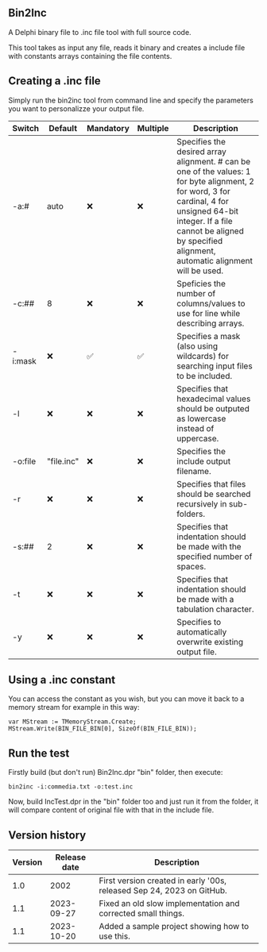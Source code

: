 ## Bin2Inc
A Delphi binary file to .inc file tool with full source code.

This tool takes as input any file, reads it binary and creates a include file with constants arrays containing the file contents.

## Creating a .inc file
Simply run the bin2inc tool from command line and specify the parameters you want to personalizze your output file.

| Switch | Default | Mandatory | Multiple | Description |
|--------|---------|-----------|----------|-------------|
| -a:# | auto | :x: | :x: | Specifies the desired array alignment. # can be one of the values: 1 for byte alignment, 2 for word, 3 for cardinal, 4 for unsigned 64-bit integer. If a file cannot be aligned by specified alignment, automatic alignment will be used. |
| -c:## | 8 | :x: | :x: | Speficies the number of columns/values to use for line while describing arrays. |
| -i:mask | :x: | :white_check_mark: | :white_check_mark: | Specifies a mask (also using wildcards) for searching input files to be included. |
| -l | :x: | :x: | :x: | Specifies that hexadecimal values should be outputed as lowercase instead of uppercase. |
| -o:file | "file.inc" | :x: | :x: | Specifies the include output filename. |
| -r | :x: | :x: | :x: | Specifies that files should be searched recursively in sub-folders. |
| -s:## | 2 | :x: | :x: | Specifies that indentation should be made with the specified number of spaces. |
| -t | :x: | :x: | :x: | Specifies that indentation should be made with a tabulation character. |
| -y | :x: | :x: | :x: | Specifies to automatically overwrite existing output file. |

## Using a .inc constant
You can access the constant as you wish, but you can move it back to a memory stream for example in this way:

```delphi
var MStream := TMemoryStream.Create;
MStream.Write(BIN_FILE_BIN[0], SizeOf(BIN_FILE_BIN));
```

## Run the test
Firstly build (but don't run)  Bin2Inc.dpr "bin" folder, then execute:

```
bin2inc -i:commedia.txt -o:test.inc
```

Now, build IncTest.dpr in the "bin" folder too and just run it from the folder, it will compare content of original file with that in the include file.

## Version history
| Version | Release date | Description |
|---------|--------------|-------------|
| 1.0 | 2002 | First version created in early '00s, released Sep 24, 2023 on GitHub. |
| 1.1 | 2023-09-27 | Fixed an old slow implementation and corrected small things. |
| 1.1 | 2023-10-20 | Added a sample project showing how to use this. |